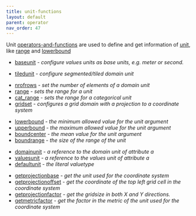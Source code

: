 ```yaml
---
title: unit-functions
layout: default
parent: operator
nav_order: 47
---
```

Unit [operators-and-functions](operators-and-functions) are used to define and get information of [unit](unit), like [range](range) and [lowerbound](lowerbound)

-   [baseunit](baseunit) - *configure values units as base units, e.g. meter or second.*

<!-- -->

-   [tiledunit](tiledunit) - *configure segmented/tiled domain unit*

<!-- -->

-   [nrofrows](nrofrows) - *set the number of elements of a domain unit*
-   [range](range) - *sets the range for a unit*
-   [cat_range](cat_range) - *sets the range for a categorical unit*
-   [gridset](gridset) - *configures a grid domain with a projection to a coordinate system*

<!-- -->

-   [lowerbound](lowerbound) - *the minimum allowed value for the unit argument*
-   [upperbound](upperbound) - *the maximum allowed value for the unit argument*
-   [boundcenter](boundcenter) - *the mean value for the unit argument*
-   [boundrange](boundrange) - *the size of the range of the unit*

<!-- -->

-   [domainunit](domainunit) - *a reference to the domain unit of attribute a*
-   [valuesunit](valuesunit) - *a reference to the values unit of attribute a*
-   [defaultunit](defaultunit) - *the literal valuetype*

<!-- -->

-   [getprojectionbase](getprojectionbase) - *get the unit used for the coordinate system*
-   [getprojectionoffset](getprojectionoffset) - *get the coordinate of the top left grid cell in the coordinate system*
-   [getprojectionfactor](getprojectionfactor) - *get the gridsize in both X and Y directions.*
-   [getmetricfactor](getmetricfactor) - *get the factor in the metric of the unit used for the coordinate system*